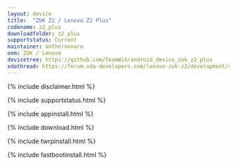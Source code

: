 ```yaml
---
layout: device
title:  "ZUK Z2 / Lenovo Z2 Plus"
codename: z2_plus
downloadfolder: z2_plus
supportstatus: Current
maintainer: ontherunvaro
oem: ZUK / Lenovo
devicetree: https://github.com/TeamWin/android_device_zuk_z2_plus
xdathread: https://forum.xda-developers.com/lenovo-zuk-z2/development/recovery-official-twrp-3-1-0-zuk-z2-t3587092
---
```


{% include disclaimer.html %}

{% include supportstatus.html %}

{% include appinstall.html %}

{% include download.html %}

{% include twrpinstall.html %}

{% include fastbootinstall.html %}
